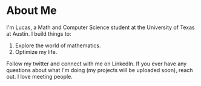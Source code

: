 # About Me

I'm Lucas, a Math and Computer Science student at the University of Texas at Austin. I build things to:
1. Explore the world of mathematics.
2. Optimize my life.

Follow my twitter and connect with me on LinkedIn.
If you ever have any questions about what I'm doing (my projects will be uploaded soon), reach out. I love meeting people.


<!--
**lucascarsonbrown/lucascarsonbrown** is a ✨ _special_ ✨ repository because its `README.md` (this file) appears on your GitHub profile.

Here are some ideas to get you started:

- 🔭 I’m currently working on ...
- 🌱 I’m currently learning ...
- 👯 I’m looking to collaborate on ...
- 🤔 I’m looking for help with ...
- 💬 Ask me about ...
- 📫 How to reach me: ...
- 😄 Pronouns: ...
- ⚡ Fun fact: ...
-->

